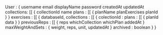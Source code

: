 User : {
    username
    email
    displayName
    password
    createdAt
    updatedAt
    collections: [[ {
        collectionId
        name
        plans : [[ {
            planName
            planExercises
            planId
        } 
    }
    exercises : [[ {
        databaseId,
        collections : [[ {
            colectionId :
            plans : [[ {
                    planId
                    data
            }
        }
        previousReps : [[ {
            reps
            whichCollection
            whichPlan
            addedAt
        }
        maxWeightAndSets : {
            weight,
            reps,
            unit,
            updatedAt
        }
        archived : boolean
    }
}